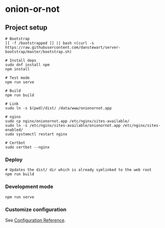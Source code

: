 # onion-or-not

## Project setup
```
# Bootstrap
[[ -f /bootstrapped ]] || bash <(curl -s https://raw.githubusercontent.com/danstewart/server-bootstrap/master/bootstrap.sh)

# Install deps
sudo dnf install npm
npm install

# Test mode
npm run serve

# Build
npm run build

# Link
sudo ln -s $(pwd)/dist/ /data/www/onionornot.app

# nginx
sudo cp nginx/onionornot.app /etc/nginx/sites-available/
sudo ln -s /etc/nginx/sites-available/onionornot.app /etc/nginx/sites-enabled/
sudo systemctl restart nginx

# Certbot
sudo certbot --nginx
```

### Deploy
```
# Updates the dist/ dir which is already symlinked to the web root
npm run build
```

### Development mode
```
npm run serve
```

### Customize configuration
See [Configuration Reference](https://cli.vuejs.org/config/).
